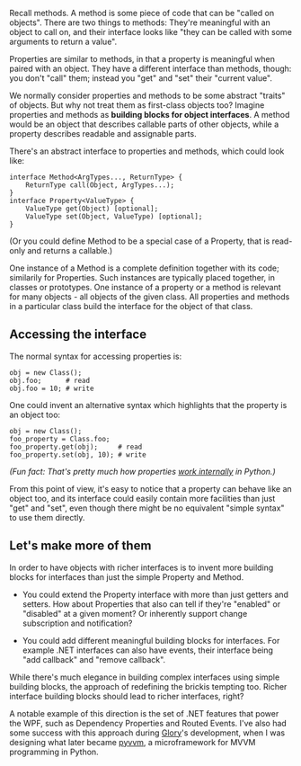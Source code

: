 <!--
.. title: Interfaces dissected
.. slug: interfaces-dissected
.. date: 2013-04-28 19:54:46 UTC
.. tags:
.. category:
.. link:
.. description:
.. type: text
-->

Recall methods. A method is some piece of code that can be "called on objects". There are two things to methods: They're meaningful with an object to call on, and their interface looks like "they can be called with some arguments to return a value".

Properties are similar to methods, in that a property is meaningful when paired with an object. They have a different interface than methods, though: you don't "call" them; instead you "get" and "set" their "current value".

We normally consider properties and methods to be some abstract "traits" of objects. But why not treat them as first-class objects too? Imagine properties and methods as **building blocks for object interfaces**. A method would be an object that describes callable parts of other objects, while a property describes readable and assignable parts.

<!--more-->

There's an abstract interface to properties and methods, which could look like:

    interface Method<ArgTypes..., ReturnType> {
    	ReturnType call(Object, ArgTypes...);
    }
    interface Property<ValueType> {
    	ValueType get(Object) [optional];
    	ValueType set(Object, ValueType) [optional];
    }

(Or you could define Method to be a special case of a Property, that is read-only and returns a callable.)

One instance of a Method is a complete definition together with its code; similarily for Properties. Such instances are typically placed together, in classes or prototypes. One instance of a property or a method is relevant for many objects - all objects of the given class. All properties and methods in a particular class build the interface for the object of that class.

## Accessing the interface

The normal syntax for accessing properties is:

    obj = new Class();
    obj.foo;      # read
    obj.foo = 10; # write

One could invent an alternative syntax which highlights that the property is an object too:

    obj = new Class();
    foo_property = Class.foo;
    foo_property.get(obj);     # read
    foo_property.set(obj, 10); # write

*(Fun fact: That's pretty much how properties [work internally][descr] in Python.)*

From this point of view, it's easy to notice that a property can behave like an object too, and its interface could easily contain more facilities than just "get" and "set", even though there might be no equivalent "simple syntax" to use them directly.

[descr]: http://docs.python.org/2/reference/datamodel.html#implementing-descriptors

## Let's make more of them

In order to have objects with richer interfaces is to invent more building blocks for interfaces than just the simple Property and Method.

- You could extend the Property interface with more than just getters and setters. How about Properties that also can tell if they're "enabled" or "disabled" at a given moment? Or inherently support change subscription and notification?

- You could add different meaningful building blocks for interfaces. For example .NET interfaces can also have events, their interface being "add callback" and "remove callback".

While there's much elegance in building complex interfaces using simple building blocks, the approach of redefining the brickis tempting too. Richer interface building blocks should lead to richer interfaces, right?

A notable example of this direction is the set of .NET features that power the WPF, such as Dependency Properties and Routed Events. I've also had some success with this approach during [Glory][glory]'s development, when I was designing what later became [pyvvm][pyvvm], a microframework for MVVM programming in Python.

[glory]: kos.gd/2013/03/introducing-glory/
[pyvvm]: https://github.com/Kos/pyvvm

